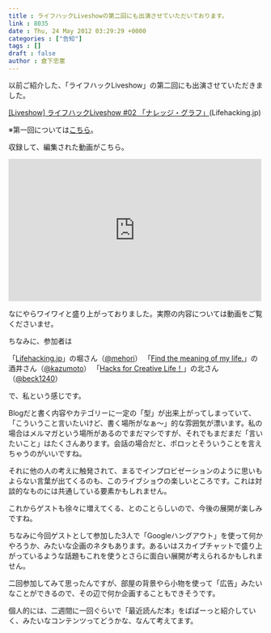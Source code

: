 ```yaml
---
title : ライフハックLiveshowの第二回にも出演させていただいております。
link : 8035
date : Thu, 24 May 2012 03:29:29 +0000
categories : ["告知"]
tags : []
draft : false
author : 倉下忠憲
---
```


以前ご紹介した、「ライフハックLiveshow」の第二回にも出演させていただきました。

<a href="http://lifehacking.jp/2012/05/liveshow02/">[Liveshow] ライフハックLiveshow #02 「ナレッジ・グラフ」</a>(Lifehacking.jp)

※第一回については<a href="https://rashita.net/blog/?p=7974">こちら</a>。

収録して、編集された動画がこちら。

<iframe width="500" height="281" src="http://www.youtube.com/embed/61txNZigCr0" frameborder="0" allowfullscreen></iframe>

なにやらワイワイと盛り上がっておりました。実際の内容については動画をご覧くださいませ。

ちなみに、参加者は

「<a href="http://lifehacking.jp/">Lifehacking.jp</a>」の堀さん（<a href="https://twitter.com/#!/mehori">@mehori</a>）
「<a href="http://kazumoto.jp/">Find the meaning of my life.</a>」の酒井さん（<a href="https://twitter.com/#!/kazumoto">@kazumoto</a>）
「<a href="http://hacks.beck1240.com/">Hacks for Creative Life！</a>」の北さん（<a href="https://twitter.com/#!/beck1240">@beck1240</a>）

で、私という感じです。

Blogだと書く内容やカテゴリーに一定の「型」が出来上がってしまっていて、「こういうこと言いたいけど、書く場所がなぁ〜」的な雰囲気が漂います。私の場合はメルマガという場所があるのでまだマシですが、それでもまだまだ「言いたいこと」はたくさんあります。会話の場合だと、ポロッとそういうことを言えちゃうのがいいですね。

それに他の人の考えに触発されて、まるでインプロビゼーションのように思いもよらない言葉が出てくるのも、このライブショウの楽しいところです。これは対談的なものには共通している要素かもしれません。

これからゲストも徐々に増えてくる、とのことらしいので、今後の展開が楽しみですね。

ちなみに今回ゲストとして参加した3人で「Googleハングアウト」を使って何かやろうか、みたいな企画のネタもあります。あるいはスカイプチャットで盛り上がっているような話題もこれを使うとさらに面白い展開が考えられるかもしれません。

二回参加してみて思ったんですが、部屋の背景やら小物を使って「広告」みたいなことができるので、その辺で何か企画することもできそうです。

個人的には、二週間に一回ぐらいで「最近読んだ本」をばばーっと紹介していく、みたいなコンテンツってどうかな、なんて考えてます。